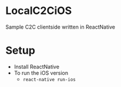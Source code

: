 # LocalC2CiOS
Sample C2C clientside written in ReactNative

# Setup
- Install ReactNative
- To run the iOS version
  - `react-native run-ios`
